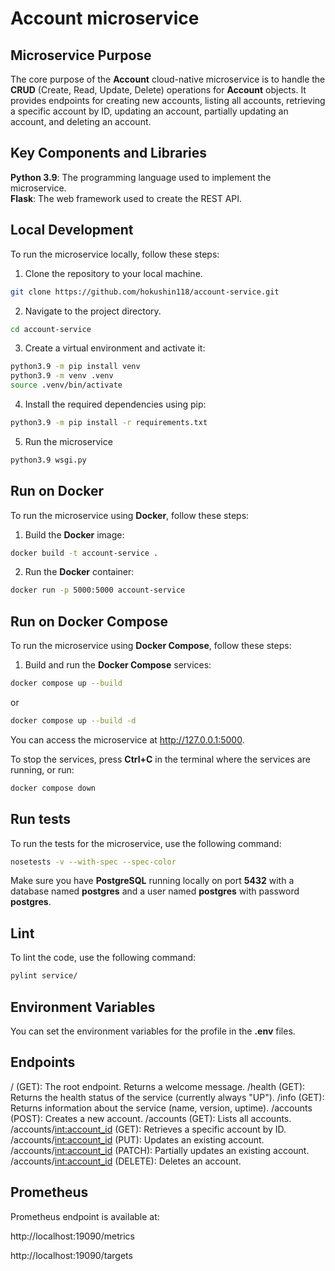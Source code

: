 # Account microservice

## Microservice Purpose

The core purpose of the **Account** cloud-native microservice is to handle the
**CRUD** (Create, Read, Update, Delete) operations for **Account** objects.
It provides endpoints for creating new accounts, listing all accounts,
retrieving a specific account by ID, updating an account, partially updating an
account, and deleting an account.

## Key Components and Libraries

**Python 3.9**: The programming language used to implement the microservice.  
**Flask**: The web framework used to create the REST API.

## Local Development

To run the microservice locally, follow these steps:

1. Clone the repository to your local machine.

```bash
git clone https://github.com/hokushin118/account-service.git
```

2. Navigate to the project directory.

```bash
cd account-service
```

3. Create a virtual environment and activate it:

```bash
python3.9 -m pip install venv
python3.9 -m venv .venv
source .venv/bin/activate
```

4. Install the required dependencies using pip:

```bash
python3.9 -m pip install -r requirements.txt
```

5. Run the microservice

```bash
python3.9 wsgi.py
```

## Run on Docker

To run the microservice using **Docker**, follow these steps:

1. Build the **Docker** image:

```bash
docker build -t account-service .
```

2. Run the **Docker** container:

```bash
docker run -p 5000:5000 account-service
```

## Run on Docker Compose

To run the microservice using **Docker Compose**, follow these steps:

1. Build and run the **Docker Compose** services:

```bash
docker compose up --build
```

or

```bash
docker compose up --build -d
```

You can access the microservice at http://127.0.0.1:5000.

To stop the services, press **Ctrl+C** in the terminal where the services are
running, or run:

```bash
docker compose down
```

## Run tests

To run the tests for the microservice, use the following command:

```bash
nosetests -v --with-spec --spec-color
```

Make sure you have **PostgreSQL** running locally on port **5432** with a
database named **postgres** and a user named **postgres** with password
**postgres**.

## Lint

To lint the code, use the following command:

```bash
pylint service/
```

## Environment Variables

You can set the environment variables for the profile in the **.env** files.

## Endpoints

/ (GET): The root endpoint. Returns a welcome message.
/health (GET): Returns the health status of the service (currently always
"UP").
/info (GET): Returns information about the service (name, version, uptime).
/accounts (POST): Creates a new account.
/accounts (GET): Lists all accounts.
/accounts/<int:account_id> (GET): Retrieves a specific account by ID.
/accounts/<int:account_id> (PUT): Updates an existing account.
/accounts/<int:account_id> (PATCH): Partially updates an existing account.
/accounts/<int:account_id> (DELETE): Deletes an account.

## Prometheus

Prometheus endpoint is available at:

http://localhost:19090/metrics

http://localhost:19090/targets
